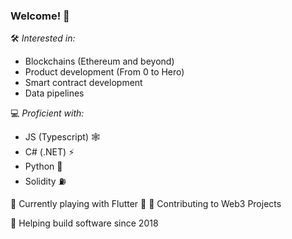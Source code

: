 ### Welcome! 👋

🛠️ *Interested in:*

- Blockchains (Ethereum and beyond)
- Product development (From 0 to Hero)
- Smart contract development
- Data pipelines

💻 *Proficient with:*

- JS (Typescript) 🕸️
- C# (.NET) ⚡
- Python 🐍
- Solidity ⛽️
  
🔭 Currently playing with Flutter 🍃
👯 Contributing to Web3 Projects 

📆 Helping build software since 2018
